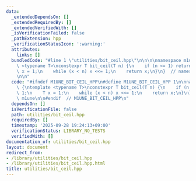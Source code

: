 ```yaml
---
data:
  _extendedDependsOn: []
  _extendedRequiredBy: []
  _extendedVerifiedWith: []
  _isVerificationFailed: false
  _pathExtension: hpp
  _verificationStatusIcon: ':warning:'
  attributes:
    links: []
  bundledCode: "#line 1 \"utilities/bit_ceil.hpp\"\n\n\n\nnamespace m1une {\ntemplate\
    \ <typename T>\nconstexpr T bit_ceil(T n) {\n    if (n <= 1) return 1;\n    T\
    \ x = 1;\n    while (x < n) x <<= 1;\n    return x;\n}\n}  // namespace m1une\n\
    \n\n"
  code: "#ifndef M1UNE_BIT_CEIL_HPP\n#define M1UNE_BIT_CEIL_HPP 1\n\nnamespace m1une\
    \ {\ntemplate <typename T>\nconstexpr T bit_ceil(T n) {\n    if (n <= 1) return\
    \ 1;\n    T x = 1;\n    while (x < n) x <<= 1;\n    return x;\n}\n}  // namespace\
    \ m1une\n\n#endif  // M1UNE_BIT_CEIL_HPP\n"
  dependsOn: []
  isVerificationFile: false
  path: utilities/bit_ceil.hpp
  requiredBy: []
  timestamp: '2025-09-28 19:24:13+09:00'
  verificationStatus: LIBRARY_NO_TESTS
  verifiedWith: []
documentation_of: utilities/bit_ceil.hpp
layout: document
redirect_from:
- /library/utilities/bit_ceil.hpp
- /library/utilities/bit_ceil.hpp.html
title: utilities/bit_ceil.hpp
---
```

